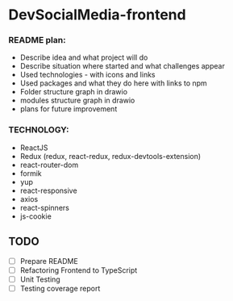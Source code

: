 # DevSocialMedia-frontend



### README plan:
- Describe idea and what project will do
- Describe situation where started and what challenges appear
- Used technologies - with icons and links
- Used packages and what they do here with links to npm
- Folder structure graph in drawio
- modules structure graph in drawio
- plans for future improvement

### TECHNOLOGY:
- ReactJS
- Redux (redux, react-redux, redux-devtools-extension)
- react-router-dom
- formik
- yup
- react-responsive
- axios
- react-spinners
- js-cookie


## TODO
- [ ] Prepare README
- [ ] Refactoring Frontend to TypeScript
- [ ] Unit Testing
- [ ] Testing coverage report